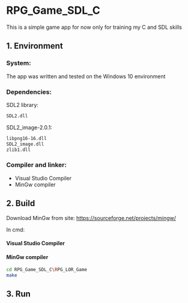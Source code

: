 # RPG_Game_SDL_C

This is a simple game app for now only for training my C and SDL skills

## 1. Environment

### System:
The app was written and tested on the Windows 10 environment

### Dependencies:
SDL2 library:

```bash
SDL2.dll
```

SDL2_image-2.0.1:

```bash
libpng16-16.dll
SDL2_image.dll
zlib1.dll
```

### Compiler and linker:
* Visual Studio Compiler
* MinGw compiler


## 2. Build
Download MinGw from site: https://sourceforge.net/projects/mingw/

In cmd:
#### Visual Studio Compiler


#### MinGw compiler
```bash
cd RPG_Game_SDL_C\RPG_LOR_Game
make
```
## 3. Run
